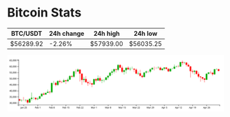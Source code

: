 # Bitcoin Stats

BTC/USDT|24h change|24h high|24h low|
|---|---|---|---|
|$56289.92|-2.26%|$57939.00|$56035.25|

<img src="./chart.svg">
